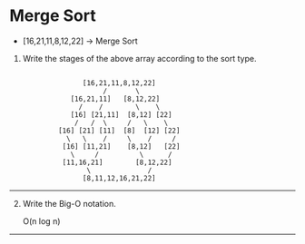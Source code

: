 # Merge Sort

- [16,21,11,8,12,22] -> Merge Sort

1. Write the stages of the above array according to the sort type.

```

                  [16,21,11,8,12,22] 
                       /       \
               [16,21,11]   [8,12,22]  
                 /    /        \    \
               [16] [21,11]  [8,12] [22]
                /   /  \     /   \    \
            [16] [21] [11]  [8]  [12] [22]
              \   \    /     \    /     /
             [16] [11,21]    [8,12]   [22]
               \     /          \      /
             [11,16,21]        [8,12,22]
                   \              /
                  [8,11,12,16,21,22]

```
                 
***      

2. Write the Big-O notation.
   
   O(n log n)
   
***